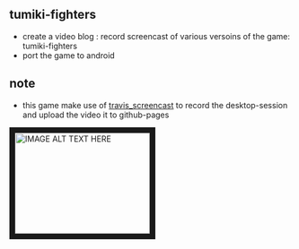 tumiki-fighters
-----

- create a video blog : record screencast of various versoins of the game: tumiki-fighters
- port the game to android

note
----
- this game make use of [travis_screencast](https://github.com/brownman/travis_screencast) to record the desktop-session and upload the video it to github-pages


<a href="http://www.youtube.com/watch?feature=player_embedded&v=VssGsGpvlHA
" target="_blank"><img src="http://img.youtube.com/vi/VssGsGpvlHA/0.jpg" 
alt="IMAGE ALT TEXT HERE" width="240" height="180" border="10" /></a>
